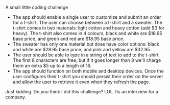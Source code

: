 A small little coding challenge

- The app should enable a single user to customize and submit an order for a t-shirt. The user can
choose between a t-shirt and a sweater.
The t-shirt comes in two materials: light cotton and heavy cotton (add $3 for heavy). The t-shirt also
comes in 4 colours, black and white are $16.95 base price, and green and red are $18.95 base
price.
- The sweater has only one material but does have color options: black and white are $28.95 base
price, and pink and yellow are $32.95.
- The user should be able to type in a string of text to add to the t-shirt. The first 8 characters are free,
but if it goes longer than 8 we'll charge them an extra $5 up to a length of 16.
- The app should function on both mobile and desktop devices. Once the user configures their t-shirt
you should persist their order on the server and allow the user to retrieve it even when they refresh
the page.

 
 
 
 
 
 
 
 
 
 
 
 
 
 
 
 
 



















                     
Just kidding. Do you think I did this challenge? LOL. Its an interview for a company.
